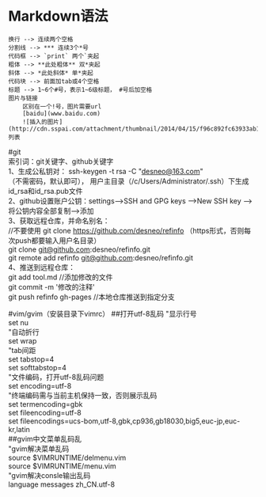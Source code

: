 # Markdown语法
	换行 --> 连续两个空格
	分割线 --> *** 连续3个*号
	代码框 --> `print` 两个`夹起
	粗体 --> **此处粗体** 双*夹起
	斜体 --> *此处斜体* 单*夹起
	代码块 --> 前面加tab或4个空格
	标题 --> 1~6个#号，表示1~6级标题， #号后加空格
	图片与链接
		区别在一个!号，图片需要url  
		[baidu](www.baidu.com)  
		![插入的图片](http://cdn.sspai.com/attachment/thumbnail/2014/04/15/f96c892fc63933ab186235f7c910753b10f77_mw_800_wm_1_wmp_3.jpg)
	列表
  
#git  
    索引词：git关键字、github关键字  
    1、生成公私钥对： ssh-keygen -t rsa -C "desneo@163.com"  
    	（不需密码，默认即可）， 用户主目录（/c/Users/Administrator/.ssh）下生成id_rsa和id_rsa.pub文件  
    2、github设置账户公钥：settings-->SSH and GPG keys -->New SSH key --> 将公钥内容全部复制-->添加  
    3、获取远程仓库，并命名别名：  
    	//不要使用 git clone https://github.com/desneo/refinfo （https形式，否则每次push都要输入用户名目录）  
    	git clone git@github.com:desneo/refinfo.git  
    	git remote add refinfo git@github.com:desneo/refinfo.git  
    4、推送到远程仓库：  
    	git add tool.md	//添加修改的文件  
    	git commit -m '修改的注释'  	
    	git push refinfo gh-pages	//本地仓库推送到指定分支  


#vim/gvim（安装目录下vimrc）
    ##打开utf-8乱码
    "显示行号  
    set nu  
    "自动折行  
    set wrap  
    "tab间距  
    set tabstop=4  
    set softtabstop=4  
    "文件编码，打开utf-8乱码问题  
    set encoding=utf-8  
    "终端编码需与当前主机保持一致，否则展示乱码  
    set termencoding=gbk  
    set fileencoding=utf-8  
    set fileencodings=ucs-bom,utf-8,gbk,cp936,gb18030,big5,euc-jp,euc-kr,latin  
    ##gvim中文菜单乱码乱  
    "gvim解决菜单乱码   
    source $VIMRUNTIME/delmenu.vim  
    source $VIMRUNTIME/menu.vim  
    "gvim解决consle输出乱码  
    language messages zh_CN.utf-8 
